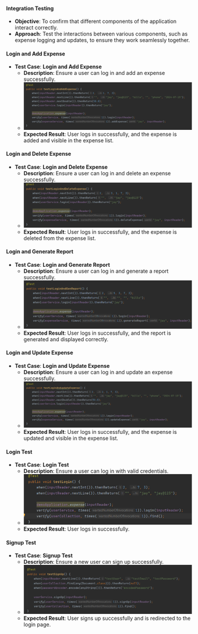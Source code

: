 #### Integration Testing
- **Objective**: To confirm that different components of the application interact correctly.
- **Approach**: Test the interactions between various components, such as expense logging and updates, to ensure they work seamlessly together.

#### Login and Add Expense
- **Test Case**: **Login and Add Expense**
  - **Description**: Ensure a user can log in and add an expense successfully.
  - ![Login and Add Expense](Assests/test_cases/integration_testing/login_and_add_expense.png)
  - **Expected Result**: User logs in successfully, and the expense is added and visible in the expense list.
 

#### Login and Delete Expense
- **Test Case**: **Login and Delete Expense**
  - **Description**: Ensure a user can log in and delete an expense successfully.
  - ![Login and Delete Expense](Assests/test_cases/integration_testing/login_and_delete_expense.png)
  - **Expected Result**: User logs in successfully, and the expense is deleted from the expense list.
 

#### Login and Generate Report
- **Test Case**: **Login and Generate Report**
  - **Description**: Ensure a user can log in and generate a report successfully.
  - ![Login and Generate Report](Assests/test_cases/integration_testing/login_and_generate.png)
  - **Expected Result**: User logs in successfully, and the report is generated and displayed correctly.


#### Login and Update Expense
- **Test Case**: **Login and Update Expense**
  - **Description**: Ensure a user can log in and update an expense successfully.
  - ![Login and Update Expense](Assests/test_cases/integration_testing/login_and_update_expense.png)
  - **Expected Result**: User logs in successfully, and the expense is updated and visible in the expense list.
  

#### Login Test
- **Test Case**: **Login Test**
  - **Description**: Ensure a user can log in with valid credentials.
  - ![Login Test](Assests/test_cases/integration_testing/login_test.png)
  - **Expected Result**: User logs in successfully.
  

#### Signup Test
- **Test Case**: **Signup Test**
  - **Description**: Ensure a new user can sign up successfully.
  - ![Signup Test](Assests/test_cases/integration_testing/signup_test.png)
  - **Expected Result**: User signs up successfully and is redirected to the login page.
  
